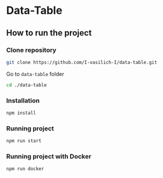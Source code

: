# Data-Table

## How to run the project

### Clone repository

```bash
git clone https://github.com/I-vasilich-I/data-table.git
```

Go to `data-table` folder

```bash
cd ./data-table
```

### Installation

```bash
npm install
```

### Running project

  ```bash
  npm run start
  ```

### Running project with Docker

  ```bash
  npm run docker
  ```
